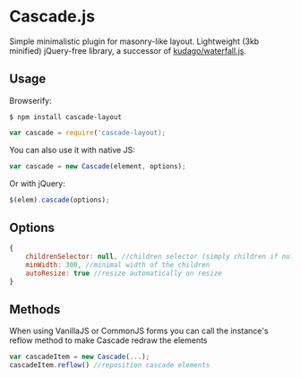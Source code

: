 # Cascade.js

Simple minimalistic plugin for masonry-like layout. Lightweight (3kb minified) jQuery-free library, a successor of [kudago/waterfall.js](https://github.com/kudago/waterfall).

## Usage

Browserify:

```
$ npm install cascade-layout
```

```js
var cascade = require('cascade-layout);
```

You can also use it with native JS:

```js
var cascade = new Cascade(element, options);
```

Or with jQuery:

```js
$(elem).cascade(options);
```

## Options

```js
{
	childrenSelector: null, //children selector (simply children if null)
	minWidth: 300, //minimal width of the children
	autoResize: true //resize automatically on resize
}
```

## Methods

When using VanillaJS or CommonJS forms you can call the instance's reflow method to make Cascade redraw the elements

```js
var cascadeItem = new Cascade(...);
cascadeItem.reflow() //reposition cascade elements

```



